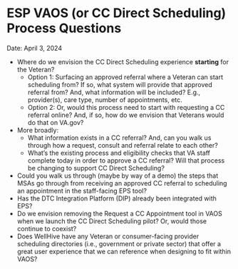 # ESP VAOS (or CC Direct Scheduling) Process Questions 

Date: April 3, 2024

- Where do we envision the CC Direct Scheduling experience **starting** for the Veteran? 
     - Option 1: Surfacing an approved referral where a Veteran can start scheduling from? If so, what system will provide that approved referral from? And, what information will be included? E.g., provider(s), care type, number of appointments, etc. 
     - Option 2: Or, would this process need to start with requesting a CC referral online? And, if so, how do we envision that Veterans would do that on VA.gov?   
- More broadly: 
     - What information exists in a CC referral? And, can you walk us through how a request, consult and referral relate to each other? 
     - What’s the existing process and eligibility checks that VA staff complete today in order to approve a CC referral? Will that process be changing to support CC Direct Scheduling? 
- Could you walk us through (maybe by way of a demo) the steps that MSAs go through from receiving an approved CC referral to scheduling an appointment in the staff-facing EPS tool?  
- Has the DTC Integration Platform (DIP) already been integrated with EPS? 
- Do we envision removing the Request a CC Appointment tool in VAOS when we launch the CC Direct Scheduling pilot? Or, would those continue to coexist? 
- Does WellHive have any Veteran or consumer-facing provider scheduling directories (i.e., government or private sector) that offer a great user experience that we can reference when designing to fit within VAOS?

